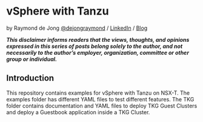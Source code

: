 # vSphere with Tanzu

by Raymond de Jong [@dejongraymond](https://twitter.com/dejongraymond) / [LinkedIn](https://linkedin.com/in/dejongraymond) / [Blog](https://www.cloudxtreme.com)

_**This disclaimer informs readers that the views, thoughts, and opinions expressed in this series of posts belong solely to the author, and not necessarily to the author’s employer, organization, committee or other group or individual.**_

## Introduction
This repository contains examples for vSphere with Tanzu on NSX-T. The examples folder has different YAML files to test different features. The TKG folder contains documentation and YAML files to deploy TKG Guest Clusters and deploy a Guestbook application inside a TKG Cluster. 
 
